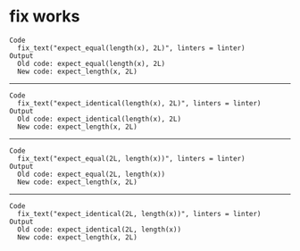 # fix works

    Code
      fix_text("expect_equal(length(x), 2L)", linters = linter)
    Output
      Old code: expect_equal(length(x), 2L) 
      New code: expect_length(x, 2L) 

---

    Code
      fix_text("expect_identical(length(x), 2L)", linters = linter)
    Output
      Old code: expect_identical(length(x), 2L) 
      New code: expect_length(x, 2L) 

---

    Code
      fix_text("expect_equal(2L, length(x))", linters = linter)
    Output
      Old code: expect_equal(2L, length(x)) 
      New code: expect_length(x, 2L) 

---

    Code
      fix_text("expect_identical(2L, length(x))", linters = linter)
    Output
      Old code: expect_identical(2L, length(x)) 
      New code: expect_length(x, 2L) 

